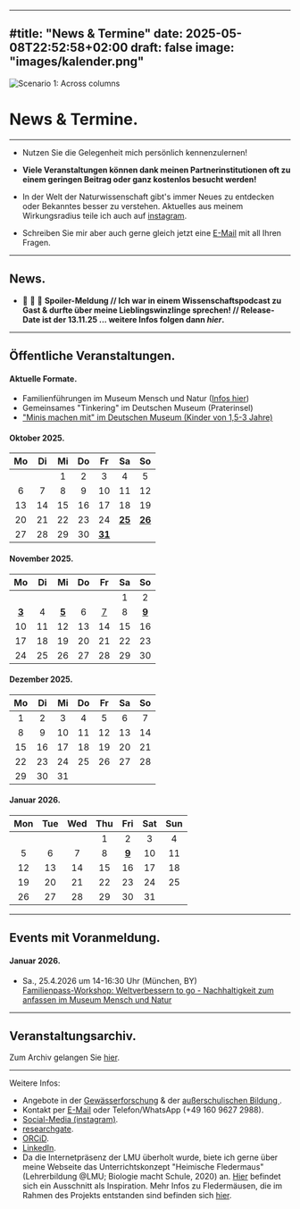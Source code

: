 
--- 
#title: "News & Termine"
date: 2025-05-08T22:52:58+02:00
draft: false
image: "images/kalender.png"
---

![Scenario 1: Across columns](/images/kalender.png)

# **News & Termine.**
___

* Nutzen Sie die Gelegenheit mich persönlich kennenzulernen!
  
* **Viele Veranstaltungen können dank meinen Partnerinstitutionen oft zu einem geringen Beitrag oder ganz kostenlos besucht werden!**  

* In der Welt der Naturwissenschaft gibt's immer Neues zu entdecken oder Bekanntes besser zu verstehen. Aktuelles aus meinem Wirkungsradius teile ich auch auf [instagram](https://www.instagram.com/spyingonscience/). 

* Schreiben Sie mir aber auch gerne gleich jetzt eine [E-Mail](mailto:spyingonscience@posteo.com?subject=Kontaktaufnahme%20über%20die%20Webseite%20spyingonscience.com) mit all Ihren Fragen.   
___

## News.
* 📣 📣 📣 **Spoiler-Meldung // Ich war in einem Wissenschaftspodcast zu Gast & durfte über meine Lieblingswinzlinge sprechen! // Release-Date ist der 13.11.25 ... weitere Infos folgen dann *hier*.**  

___

## Öffentliche Veranstaltungen.

#### Aktuelle Formate.
* Familienführungen im Museum Mensch und Natur ([Infos hier](/events-familienfuehrungen/))
* Gemeinsames "Tinkering" im Deutschen Museum (Praterinsel)
* ["Minis machen mit" im Deutschen Museum (Kinder von 1,5-3 Jahre)](https://www.deutsches-museum.de/museumsinsel/programm/programm-a-z/minis-machen-mit)

#### Oktober 2025.  

|	Mo	|	Di	|	Mi	|	Do	|	Fr	|	Sa	|	So	|
| :---: | :---: | :---: | :---: | :---: | :---: | :---: |
|		|		|	1	|	2	|	3	|	4	|	5	|
|	6	|	7	|	8	|	9	|	10	|	11	|	12	|
|	13	|	14	|	15	|	16	|	17	|	18	|	19	|
|	20	|	21	|	22	|	23	|	24	|	[**25**](https://www.deutsches-museum.de/museumsinsel/programm/veranstaltung/bruecken-schlagen#2025-10-25T11:00:00+02:00)  	|	[**26**](https://www.deutsches-museum.de/museumsinsel/programm/veranstaltung/glimmende-grusel-gruesse#2025-10-26T11:00:00+01:00)	|
|	27	|	28	|	29	|	30	|	[**31**](/events-familienfuehrungen/)	|		|		|  



#### November 2025.  

|	Mo	|	Di	|	Mi	|	Do	|	Fr	|	Sa	|	So	|
| :---: | :---: | :---: | :---: | :---: | :---: | :---: |
|		|		|		|		|		|	1	|	2	|
|	[**3**](https://www.deutsches-museum.de/museumsinsel/programm/programm-a-z/minis-machen-mit)	|	4	|	[**5**](https://www.deutsches-museum.de/museumsinsel/programm/programm-a-z/minis-machen-mit)	|	6	|	[7](https://www.deutsches-museum.de/museumsinsel/programm/programm-a-z/minis-machen-mit)	|	8	|	[**9**](https://www.deutsches-museum.de/museumsinsel/programm/programm-a-z/minis-machen-mit)	|
|	10	|	11	|	12	|	13	|	14	|	15	|	16	|
|	17	|	18	|	19	|	20	|	21	|	22	|	23	|
|	24	|	25	|	26	|	27	|	28	|	29	|	30	|  

 
#### Dezember 2025.   


|	Mo	|	Di	|	Mi	|	Do	|	Fr	|	Sa	|	So	|
| :---: | :---: | :---: | :---: | :---: | :---: | :---: |
|	1	|	2	|	3	|	4	|	5	|	6	|	7	|
|	8	|	9	|	10	|	11	|	12	|	13	|	14	|
|	15	|	16	|	17	|	18	|	19	|	20	|	21	|
|	22	|	23	|	24	|	25	|	26	|	27	|	28	|
|	29	|	30	|	31	|		|		|		|		|



#### Januar 2026.  

|	Mon	|	Tue	|	Wed	|	Thu	|	Fri	|	Sat	|	Sun	|
| :---: | :---: | :---: | :---: | :---: | :---: | :---: |
|		|		|		|	1	|	2	|	3	|	4	|
|	5	|	6	|	7	|	8	|	[**9**](/events-familienfuehrungen/)	|	10	|	11	|
|	12	|	13	|	14	|	15	|	16	|	17	|	18	|
|	19	|	20	|	21	|	22	|	23	|	24	|	25	|
|	26	|	27	|	28	|	29	|	30	|	31	|		|
___



## Events mit Voranmeldung.
#### Januar 2026.
* Sa., 25.4.2026 um 14-16:30 Uhr (München, BY)  
[Familienpass-Workshop: Weltverbessern to go - Nachhaltigkeit zum anfassen im Museum Mensch und Natur
](https://veranstaltungen.muenchen.de/ferienangebote-familienpass/familienpassangebote)

___

## Veranstaltungsarchiv.

Zum Archiv gelangen Sie [hier](/archive/).

___
Weitere Infos: 
* Angebote in der [Gewässerforschung](/limnologie/) & der [außerschulischen Bildung ](/wisskomm/). 
* Kontakt per [E-Mail](mailto:spyingonscience@posteo.com?subject=Kontaktaufnahme%20über%20die%20Webseite%20spyingonscience.com) oder Telefon/WhatsApp (+49 160 9627 2988).  
* [Social-Media (instagram)](https://www.instagram.com/spyingonscience/).
* [researchgate](https://www.researchgate.net/profile/Andrea-Koplitz-Weissgerber).
* [ORCiD](https://orcid.org/my-orcid?orcid=0000-0001-8429-5448).
* [LinkedIn](https://www.linkedin.com/in/andrea-koplitz-weissgerber/).
* Da die Internetpräsenz der LMU überholt wurde, biete ich gerne über meine Webseite das Unterrichtskonzept "Heimische Fledermaus" (Lehrerbildung @LMU; Biologie macht Schule, 2020) an. [Hier](/images/Unterrichtskonzept_Lehrkraft_Beispiel.pdf) befindet sich ein Ausschnitt als Inspiration. Mehr Infos zu Fledermäusen, die im Rahmen des Projekts entstanden sind befinden sich [hier](/images/fledermauswissen.pdf).  
